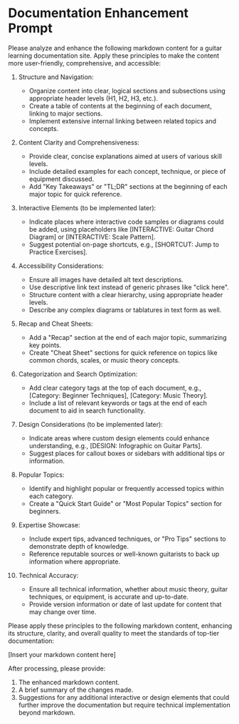 # Documentation Enhancement Prompt

Please analyze and enhance the following markdown content for a guitar learning documentation site. Apply these principles to make the content more user-friendly, comprehensive, and accessible:

1. Structure and Navigation:
   - Organize content into clear, logical sections and subsections using appropriate header levels (H1, H2, H3, etc.).
   - Create a table of contents at the beginning of each document, linking to major sections.
   - Implement extensive internal linking between related topics and concepts.

2. Content Clarity and Comprehensiveness:
   - Provide clear, concise explanations aimed at users of various skill levels.
   - Include detailed examples for each concept, technique, or piece of equipment discussed.
   - Add "Key Takeaways" or "TL;DR" sections at the beginning of each major topic for quick reference.

3. Interactive Elements (to be implemented later):
   - Indicate places where interactive code samples or diagrams could be added, using placeholders like [INTERACTIVE: Guitar Chord Diagram] or [INTERACTIVE: Scale Pattern].
   - Suggest potential on-page shortcuts, e.g., [SHORTCUT: Jump to Practice Exercises].

4. Accessibility Considerations:
   - Ensure all images have detailed alt text descriptions.
   - Use descriptive link text instead of generic phrases like "click here".
   - Structure content with a clear hierarchy, using appropriate header levels.
   - Describe any complex diagrams or tablatures in text form as well.

5. Recap and Cheat Sheets:
   - Add a "Recap" section at the end of each major topic, summarizing key points.
   - Create "Cheat Sheet" sections for quick reference on topics like common chords, scales, or music theory concepts.

6. Categorization and Search Optimization:
   - Add clear category tags at the top of each document, e.g., [Category: Beginner Techniques], [Category: Music Theory].
   - Include a list of relevant keywords or tags at the end of each document to aid in search functionality.

7. Design Considerations (to be implemented later):
   - Indicate areas where custom design elements could enhance understanding, e.g., [DESIGN: Infographic on Guitar Parts].
   - Suggest places for callout boxes or sidebars with additional tips or information.

8. Popular Topics:
   - Identify and highlight popular or frequently accessed topics within each category.
   - Create a "Quick Start Guide" or "Most Popular Topics" section for beginners.

9. Expertise Showcase:
   - Include expert tips, advanced techniques, or "Pro Tips" sections to demonstrate depth of knowledge.
   - Reference reputable sources or well-known guitarists to back up information where appropriate.

10. Technical Accuracy:
    - Ensure all technical information, whether about music theory, guitar techniques, or equipment, is accurate and up-to-date.
    - Provide version information or date of last update for content that may change over time.

Please apply these principles to the following markdown content, enhancing its structure, clarity, and overall quality to meet the standards of top-tier documentation:

[Insert your markdown content here]

After processing, please provide:
1. The enhanced markdown content.
2. A brief summary of the changes made.
3. Suggestions for any additional interactive or design elements that could further improve the documentation but require technical implementation beyond markdown.
